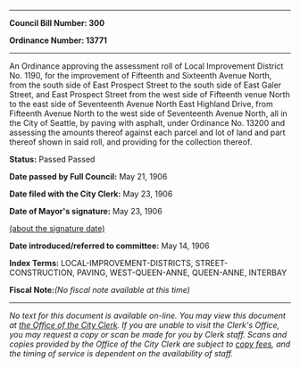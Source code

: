 

********

**Council Bill Number: 300**
   
**Ordinance Number: 13771**
********

 An Ordinance approving the assessment roll of Local Improvement District No. 1190, for the improvement of Fifteenth and Sixteenth Avenue North, from the south side of East Prospect Street to the south side of East Galer Street, and East Prospect Street from the west side of Fifteenth venue North to the east side of Seventeenth Avenue North East Highland Drive, from Fifteenth Avenue North to the west side of Seventeenth Avenue North, all in the City of Seattle, by paving with asphalt, under Ordinance No. 13200 and assessing the amounts thereof against each parcel and lot of land and part thereof shown in said roll, and providing for the collection thereof.

**Status:** Passed Passed
   
**Date passed by Full Council:** May 21, 1906
   
**Date filed with the City Clerk:** May 23, 1906
   
**Date of Mayor's signature:** May 23, 1906
   
[(about the signature date)](/~public/approvaldate.htm)
   
   
   
**Date introduced/referred to committee:** May 14, 1906
   
   
**Index Terms:** LOCAL-IMPROVEMENT-DISTRICTS, STREET-CONSTRUCTION, PAVING, WEST-QUEEN-ANNE, QUEEN-ANNE, INTERBAY

**Fiscal Note:**_(No fiscal note available at this time)_
********

_No text for this document is available on-line. You may view this document at [the Office of the City Clerk](http://www.seattle.gov/leg/clerk/contactUs.htm). If you are unable to visit the Clerk's Office, you may request a copy or scan be made for you by Clerk staff. Scans and copies provided by the Office of the City Clerk are subject to [copy fees](http://clerk.seattle.gov/~public/clerkfees.htm), and the timing of service is dependent on the availability of staff._

